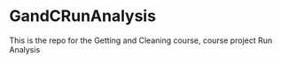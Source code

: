 GandCRunAnalysis
================

This is the repo for the Getting and Cleaning course, course project Run Analysis
